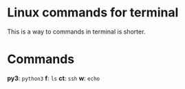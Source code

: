 # Linux commands for terminal
This is a way to commands in terminal is shorter.
# Commands
**py3**: ```python3```
**f**: ```ls```
**ct**: ```ssh```
**w**: ```echo```
